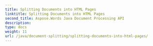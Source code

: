 ```yaml
---
title: Splitting Documents into HTML Pages
linktitle: Splitting Documents into HTML Pages
second_title: Aspose.Words Java Document Processing API
description: 
type: docs
weight: 11
url: /java/document-splitting/splitting-documents-into-html-pages/
---
```

